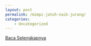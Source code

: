 ```yaml
---
layout: post
permalink: /mimpi-jatuh-naik-jurang/
categories:
    - Uncategorized
---
```


[Baca Selengkapnya](/03)